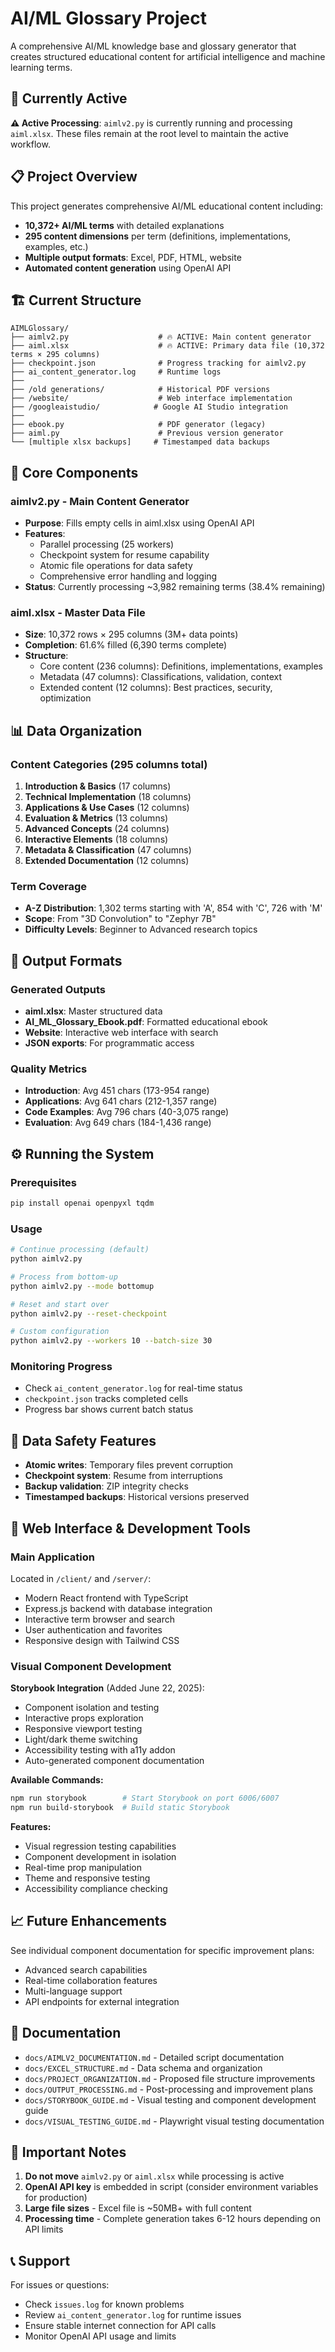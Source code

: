 # AI/ML Glossary Project

A comprehensive AI/ML knowledge base and glossary generator that creates structured educational content for artificial intelligence and machine learning terms.

## 🚀 Currently Active

**⚠️ Active Processing**: `aimlv2.py` is currently running and processing `aiml.xlsx`. These files remain at the root level to maintain the active workflow.

## 📋 Project Overview

This project generates comprehensive AI/ML educational content including:
- **10,372+ AI/ML terms** with detailed explanations
- **295 content dimensions** per term (definitions, implementations, examples, etc.)
- **Multiple output formats**: Excel, PDF, HTML, website
- **Automated content generation** using OpenAI API

## 🏗️ Current Structure

```
AIMLGlossary/
├── aimlv2.py                    # 🔥 ACTIVE: Main content generator
├── aiml.xlsx                    # 🔥 ACTIVE: Primary data file (10,372 terms × 295 columns)
├── checkpoint.json              # Progress tracking for aimlv2.py
├── ai_content_generator.log     # Runtime logs
├── 
├── /old generations/            # Historical PDF versions
├── /website/                    # Web interface implementation
├── /googleaistudio/            # Google AI Studio integration
├── 
├── ebook.py                     # PDF generator (legacy)
├── aiml.py                      # Previous version generator
└── [multiple xlsx backups]     # Timestamped data backups
```

## 🔧 Core Components

### aimlv2.py - Main Content Generator
- **Purpose**: Fills empty cells in aiml.xlsx using OpenAI API
- **Features**: 
  - Parallel processing (25 workers)
  - Checkpoint system for resume capability
  - Atomic file operations for data safety
  - Comprehensive error handling and logging
- **Status**: Currently processing ~3,982 remaining terms (38.4% remaining)

### aiml.xlsx - Master Data File
- **Size**: 10,372 rows × 295 columns (3M+ data points)
- **Completion**: 61.6% filled (6,390 terms complete)
- **Structure**: 
  - Core content (236 columns): Definitions, implementations, examples
  - Metadata (47 columns): Classifications, validation, context
  - Extended content (12 columns): Best practices, security, optimization

## 📊 Data Organization

### Content Categories (295 columns total)
1. **Introduction & Basics** (17 columns)
2. **Technical Implementation** (18 columns) 
3. **Applications & Use Cases** (12 columns)
4. **Evaluation & Metrics** (13 columns)
5. **Advanced Concepts** (24 columns)
6. **Interactive Elements** (18 columns)
7. **Metadata & Classification** (47 columns)
8. **Extended Documentation** (12 columns)

### Term Coverage
- **A-Z Distribution**: 1,302 terms starting with 'A', 854 with 'C', 726 with 'M'
- **Scope**: From "3D Convolution" to "Zephyr 7B"
- **Difficulty Levels**: Beginner to Advanced research topics

## 🎯 Output Formats

### Generated Outputs
- **aiml.xlsx**: Master structured data
- **AI_ML_Glossary_Ebook.pdf**: Formatted educational ebook
- **Website**: Interactive web interface with search
- **JSON exports**: For programmatic access

### Quality Metrics
- **Introduction**: Avg 451 chars (173-954 range)
- **Applications**: Avg 641 chars (212-1,357 range)
- **Code Examples**: Avg 796 chars (40-3,075 range)
- **Evaluation**: Avg 649 chars (184-1,436 range)

## ⚙️ Running the System

### Prerequisites
```bash
pip install openai openpyxl tqdm
```

### Usage
```bash
# Continue processing (default)
python aimlv2.py

# Process from bottom-up
python aimlv2.py --mode bottomup

# Reset and start over
python aimlv2.py --reset-checkpoint

# Custom configuration
python aimlv2.py --workers 10 --batch-size 30
```

### Monitoring Progress
- Check `ai_content_generator.log` for real-time status
- `checkpoint.json` tracks completed cells
- Progress bar shows current batch status

## 🔄 Data Safety Features

- **Atomic writes**: Temporary files prevent corruption
- **Checkpoint system**: Resume from interruptions
- **Backup validation**: ZIP integrity checks
- **Timestamped backups**: Historical versions preserved

## 🎨 Web Interface & Development Tools

### Main Application
Located in `/client/` and `/server/`:
- Modern React frontend with TypeScript
- Express.js backend with database integration
- Interactive term browser and search
- User authentication and favorites
- Responsive design with Tailwind CSS

### Visual Component Development
**Storybook Integration** (Added June 22, 2025):
- Component isolation and testing
- Interactive props exploration
- Responsive viewport testing
- Light/dark theme switching
- Accessibility testing with a11y addon
- Auto-generated component documentation

**Available Commands:**
```bash
npm run storybook        # Start Storybook on port 6006/6007
npm run build-storybook  # Build static Storybook
```

**Features:**
- Visual regression testing capabilities
- Component development in isolation
- Real-time prop manipulation
- Theme and responsive testing
- Accessibility compliance checking

## 📈 Future Enhancements

See individual component documentation for specific improvement plans:
- Advanced search capabilities
- Real-time collaboration features
- Multi-language support
- API endpoints for external integration

## 📝 Documentation

- `docs/AIMLV2_DOCUMENTATION.md` - Detailed script documentation
- `docs/EXCEL_STRUCTURE.md` - Data schema and organization
- `docs/PROJECT_ORGANIZATION.md` - Proposed file structure improvements
- `docs/OUTPUT_PROCESSING.md` - Post-processing and improvement plans
- `docs/STORYBOOK_GUIDE.md` - Visual testing and component development guide
- `docs/VISUAL_TESTING_GUIDE.md` - Playwright visual testing documentation

## 🚨 Important Notes

1. **Do not move** `aimlv2.py` or `aiml.xlsx` while processing is active
2. **OpenAI API key** is embedded in script (consider environment variables for production)
3. **Large file sizes** - Excel file is ~50MB+ with full content
4. **Processing time** - Complete generation takes 6-12 hours depending on API limits

## 📞 Support

For issues or questions:
- Check `issues.log` for known problems
- Review `ai_content_generator.log` for runtime issues
- Ensure stable internet connection for API calls
- Monitor OpenAI API usage and limits